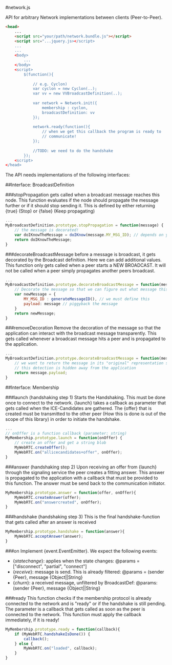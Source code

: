#network.js

API for arbitrary Network implementations between clients (Peer-to-Peer).

```html
<head>
    ...
    <script src="your/path/network.bundle.js"></script>
    <script src="...jquery.js></script>
    ...
    ...
    <body>
        ...
    </body>
    <script>
        $(function(){
            
            // e.g. Cyclon)
            var cyclon = new Cyclon(..);
            var vv = new VVBroadcastDefinition(..);
            
            var network = Network.init({
                membership : cyclon,
                broadcastDefinition: vv
            });
            
            network.ready(function(){
                // when we get this callback the program is ready to 
                // communicate!
            });
            
            //TODO: we need to do the handshake
        });
    <script>
</head>
```

The API needs implementations of the following interfaces:

##Interface: BroadcastDefinition

###stopPropagation
gets called when a broadcast message reaches this node. This function evaluates if the node should propagate the message further or if it should stop sending it. This is defined by either returning {true} (Stop) or {false} (Keep propagating)
```javascript
...
MyBroadcastDefinition.prototype.stopPropagation = function(message) {
    // the message is decorated!
    var doIKnowTheMessage = doIKnow(message.MY_MSG_ID); // depends on your implementation
    return doIKnowTheMessage;
}
```

###decorateBroadcastMessage
before a message is broadcast, it gets decorated by the Broadcast definition. Here we can add additional values. This function only gets called when a peer starts a NEW BROADCAST. It will not be called when a peer simply propagates another peers broadcast.
```javascript
...
MyBroadcastDefinition.prototype.decorateBroadcastMessage = function(message){
    // Decorate the message so that we can figure out what message this is
    var newMessage = {
        MY_MSG_ID : generateMessageID(), // we must define this
        payload: message // piggyback the message
    }
    return newMessage;
}
```

###removeDecoration
Remove the decoration of the message so that the application can interact with the broadcast message transparently. This gets called whenever a broadcast message hits a peer and is propagated to the application.
```javascript
...
MyBroadcastDefinition.prototype.decorateBroadcastMessage = function(message){
    // we want to return the message in its "original" representation so that
    // this detection is hidden away from the application
    return message.payload;
}
```

##Interface: Membership


###launch (handshaking step 1)
Starts the Handshaking. This must be done once to connect to the network. {launch} takes a callback as parameter that gets called when the ICE-Candidates are gathered. The {offer} that is created must be transmitted to the other peer (How this is done is out of the scope of this library) in order to initiate the handshake.
```javascript
...
// onOffer is a function callback (parameter: string)
MyMembership.prototype.launch = function(onOffer) {
    // create an offer and get a string blob
    MyWebRTC.createOffer();
    MyWebRTC.on("allicecandidates+offer", onOffer);
}
```

###answer (handshaking step 2)
Upon receiving an offer from {launch} through the signaling service the peer creates a fitting answer. This answer is propagated to the application with a callback that must be provided to this function. The answer must be send back to the communication initiator.
```javascript
MyMembership.prototype.answer = function(offer, onOffer){
    MyWebRTC.createAnswer(offer);
    MyWebRTC.on("answercreated", onOffer);
}
```

###handshake (handshaking step 3)
This is the final handshake-function that gets called after an answer is received
```javascript
MyMembership.prototype.handshake = function(answer){
    MyWebRTC.acceptAnswer(answer);
}
```

###on
Implement {event.EventEmitter}. We expect the following events:
* {*statechange*}: applies when the state changes: @params = ["disconnect", "partial", "connect"]
* {*receive*}: message is send. This is already filtered: @params = (sender {Peer}, message {Object||String}
* {*churn*}: a received message, unfiltered by BroadcastDef: @params: (sender {Peer}, message {Object||String}

###ready
This function checks if the membership protocol is already connected to the network and is "ready" or if the handshake is still pending.
The parameter is a callback that gets called as soon as the peer is connected to the network.
This function must apply the callback immediately, if it is ready!
```javascript
MyMembership.prototype.ready = function(callback){
    if (MyWebRTC.handshakeIsDone()) {
        callback();
    } else {
        MyWebRTC.on("loaded", callback);
    }
}
```